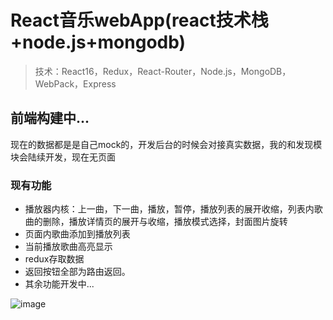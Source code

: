 ﻿# React音乐webApp(react技术栈+node.js+mongodb)

> 技术：React16，Redux，React-Router，Node.js，MongoDB，WebPack，Express

## 前端构建中...

现在的数据都是是自己mock的，开发后台的时候会对接真实数据，我的和发现模块会陆续开发，现在无页面

### 现有功能
 * 播放器内核：上一曲，下一曲，播放，暂停，播放列表的展开收缩，列表内歌曲的删除，播放详情页的展开与收缩，播放模式选择，封面图片旋转
 * 页面内歌曲添加到播放列表
 * 当前播放歌曲高亮显示
 * redux存取数据
 * 返回按钮全部为路由返回。
 * 其余功能开发中...

![image](https://github.com/capslocktao/react-music-webapp/blob/master/show.gif)
